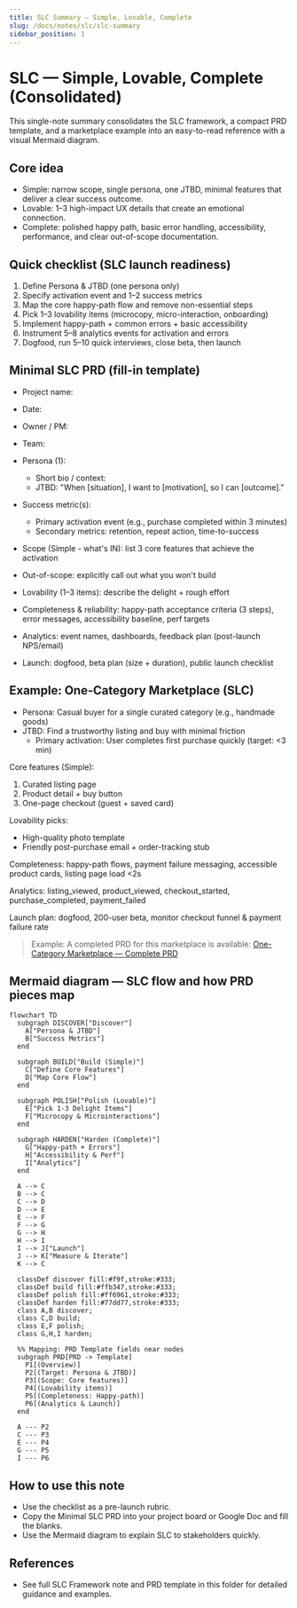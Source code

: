 ```yaml
---
title: SLC Summary — Simple, Lovable, Complete
slug: /docs/notes/slc/slc-summary
sidebar_position: 1
---
```


# SLC — Simple, Lovable, Complete (Consolidated)

This single-note summary consolidates the SLC framework, a compact PRD template, and a marketplace example into an easy-to-read reference with a visual Mermaid diagram.

## Core idea

- Simple: narrow scope, single persona, one JTBD, minimal features that deliver a clear success outcome.
- Lovable: 1–3 high-impact UX details that create an emotional connection.
- Complete: polished happy path, basic error handling, accessibility, performance, and clear out-of-scope documentation.

## Quick checklist (SLC launch readiness)

1. Define Persona & JTBD (one persona only)
2. Specify activation event and 1–2 success metrics
3. Map the core happy-path flow and remove non-essential steps
4. Pick 1–3 lovability items (microcopy, micro-interaction, onboarding)
5. Implement happy-path + common errors + basic accessibility
6. Instrument 5–8 analytics events for activation and errors
7. Dogfood, run 5–10 quick interviews, close beta, then launch

## Minimal SLC PRD (fill-in template)

- Project name:
- Date:
- Owner / PM:
- Team:

- Persona (1):
  - Short bio / context:
  - JTBD: "When [situation], I want to [motivation], so I can [outcome]."

- Success metric(s):
  - Primary activation event (e.g., purchase completed within 3 minutes)
  - Secondary metrics: retention, repeat action, time-to-success

- Scope (Simple - what's IN): list 3 core features that achieve the activation
- Out-of-scope: explicitly call out what you won't build

- Lovability (1–3 items): describe the delight + rough effort

- Completeness & reliability: happy-path acceptance criteria (3 steps), error messages, accessibility baseline, perf targets

- Analytics: event names, dashboards, feedback plan (post-launch NPS/email)

- Launch: dogfood, beta plan (size + duration), public launch checklist

## Example: One-Category Marketplace (SLC)

- Persona: Casual buyer for a single curated category (e.g., handmade goods)
- JTBD: Find a trustworthy listing and buy with minimal friction
  - Primary activation: User completes first purchase quickly (target: &lt;3 min)

Core features (Simple):

1. Curated listing page
2. Product detail + buy button
3. One-page checkout (guest + saved card)

Lovability picks:

- High-quality photo template
- Friendly post-purchase email + order-tracking stub

Completeness: happy-path flows, payment failure messaging, accessible product cards, listing page load &lt;2s

Analytics: listing_viewed, product_viewed, checkout_started, purchase_completed, payment_failed

Launch plan: dogfood, 200-user beta, monitor checkout funnel & payment failure rate

> Example: A completed PRD for this marketplace is available: [One-Category Marketplace — Complete PRD](./slc-prd-marketplace-complete.md)

## Mermaid diagram — SLC flow and how PRD pieces map

```mermaid
flowchart TD
  subgraph DISCOVER["Discover"]
    A["Persona & JTBD"]
    B["Success Metrics"]
  end

  subgraph BUILD["Build (Simple)"]
    C["Define Core Features"]
    D["Map Core Flow"]
  end

  subgraph POLISH["Polish (Lovable)"]
    E["Pick 1-3 Delight Items"]
    F["Microcopy & Microinteractions"]
  end

  subgraph HARDEN["Harden (Complete)"]
    G["Happy-path + Errors"]
    H["Accessibility & Perf"]
    I["Analytics"]
  end

  A --> C
  B --> C
  C --> D
  D --> E
  E --> F
  F --> G
  G --> H
  H --> I
  I --> J["Launch"]
  J --> K["Measure & Iterate"]
  K --> C

  classDef discover fill:#f9f,stroke:#333;
  classDef build fill:#ffb347,stroke:#333;
  classDef polish fill:#ff6961,stroke:#333;
  classDef harden fill:#77dd77,stroke:#333;
  class A,B discover;
  class C,D build;
  class E,F polish;
  class G,H,I harden;

  %% Mapping: PRD Template fields near nodes
  subgraph PRD[PRD -> Template]
    P1[(Overview)]
    P2[(Target: Persona & JTBD)]
    P3[(Scope: Core features)]
    P4[(Lovability items)]
    P5[(Completeness: Happy-path)]
    P6[(Analytics & Launch)]
  end

  A --- P2
  C --- P3
  E --- P4
  G --- P5
  I --- P6

```

## How to use this note

- Use the checklist as a pre-launch rubric.
- Copy the Minimal SLC PRD into your project board or Google Doc and fill the blanks.
- Use the Mermaid diagram to explain SLC to stakeholders quickly.

## References

- See full SLC Framework note and PRD template in this folder for detailed guidance and examples.
